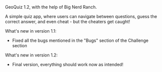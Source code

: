 GeoQuiz 1.2, with the help of Big Nerd Ranch.

A simple quiz app, where users can navigate between questions, guess the correct answer, and even cheat - but the cheaters get caught!

What's new in version 1.1:

- Fixed all the bugs mentioned in the "Bugs" section of the Challenge section

What's new in version 1.2:

- Final version, everything should work now as intended!